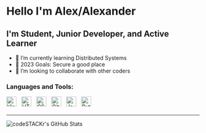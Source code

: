 # Hello I'm Alex/Alexander


## I'm Student, Junior Developer, and Active Learner

- 🌱 I’m currently learning Distributed Systems
- 🥅 2023 Goals: Secure a good place
- 👯 I’m looking to collaborate with other coders


### Languages and Tools:
[<img align="left" alt="Visual Studio Code" width="26px" src="https://cdn.jsdelivr.net/gh/devicons/devicon/icons/vscode/vscode-original.svg" style="padding-right:10px;" />][VSCODE]

[<img align="left" alt="HTML5" width="26px" src="https://cdn.jsdelivr.net/gh/devicons/devicon/icons/html5/html5-original.svg" style="padding-right:10px;" />][HTML]

[<img align="left" alt="CSS3" width="26px" src="https://cdn.jsdelivr.net/gh/devicons/devicon/icons/css3/css3-original.svg" style="padding-right:10px;" />][CSS]

[<img align="left" alt="Git" width="26px" src="https://cdn.jsdelivr.net/gh/devicons/devicon/icons/git/git-original.svg" style="padding-right:10px;" />][GIT]

[<img align="left" alt="Java" width="26px" src="https://cdn.jsdelivr.net/gh/devicons/devicon/icons/java/java-original-wordmark.svg" style="padding-right:10px;" />][JAVA]

[<img align="left" alt="Python" width="26px" src="https://cdn.jsdelivr.net/gh/devicons/devicon/icons/python/python-original.svg" style="padding-right:10px;" />][PYTHON]

<br />
<br />



---





  <img align="left" alt="codeSTACKr's GitHub Stats" src="https://github-readme-stats.vercel.app/api?username=AlexanderPach&show_icons=true&hide_border=false&title_color=ff652f&icon_color=FFE400&bg_color=09131B&text_color=ffffff&border_color=0c1a25" />



[HTML]:https://developer.mozilla.org/en-US/docs/Glossary/HTML5
[CSS]:https://developer.mozilla.org/en-US/docs/Web/CSS
[VSCODE]:https://code.visualstudio.com/
[JAVA]:https://docs.oracle.com/en/java/
[PYTHON]:python.org
[GIT]:https://git-scm.com/
[instagram]: https://instagram.com/astatepach
[linkedin]: https://linkedin.com/in/BigMiami

